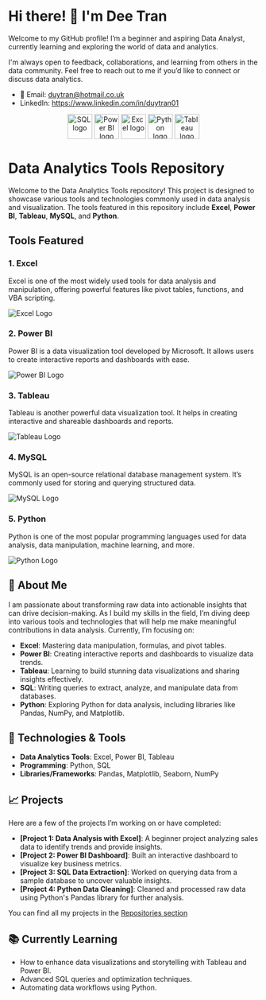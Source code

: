 # Hi there! 👋 I'm Dee Tran

Welcome to my GitHub profile! I’m a beginner and aspiring Data Analyst, currently learning and exploring the world of data and analytics.

I'm always open to feedback, collaborations, and learning from others in the data community. Feel free to reach out to me if you’d like to connect or discuss data analytics.

- 📧 Email: duytran@hotmail.co.uk
- LinkedIn: https://www.linkedin.com/in/duytran01

<p align="center">
  <img src="https://img.shields.io/badge/-SQL-1f3d5f?logo=mysql&logoColor=ffffff" alt="SQL logo" height="50"/>
  <img src="https://upload.wikimedia.org/wikipedia/commons/thumb/7/73/Power_BI_Logo_2020.svg/800px-Power_BI_Logo_2020.svg.png" alt="Power BI logo" height="50"/>
  <img src="https://upload.wikimedia.org/wikipedia/commons/6/6a/Microsoft_Excel_Logo_2013.svg" alt="Excel logo" height="50"/>
  <img src="https://user-images.githubusercontent.com/25181517/183423507-c056a6f9-1ba8-4312-a350-19bcbc5a8697.png)" alt="Python logo" height="50"/>
  <img src="https://img.shields.io/badge/-Tableau-E97627?logo=tableau&logoColor=ffffff" alt="Tableau logo" height="50"/>
</p>

# Data Analytics Tools Repository

Welcome to the Data Analytics Tools repository! This project is designed to showcase various tools and technologies commonly used in data analysis and visualization. The tools featured in this repository include **Excel**, **Power BI**, **Tableau**, **MySQL**, and **Python**.

## Tools Featured

### 1. **Excel**
Excel is one of the most widely used tools for data analysis and manipulation, offering powerful features like pivot tables, functions, and VBA scripting.

![Excel Logo](https://upload.wikimedia.org/wikipedia/commons/4/45/Microsoft_Excel_2013_logo.svg)

### 2. **Power BI**
Power BI is a data visualization tool developed by Microsoft. It allows users to create interactive reports and dashboards with ease.

![Power BI Logo](https://upload.wikimedia.org/wikipedia/commons/e/e5/Power_BI_Logo.svg)

### 3. **Tableau**
Tableau is another powerful data visualization tool. It helps in creating interactive and shareable dashboards and reports.

![Tableau Logo](https://upload.wikimedia.org/wikipedia/commons/thumb/d/d5/Tableau_Logo.svg/1920px-Tableau_Logo.svg.png)

### 4. **MySQL**
MySQL is an open-source relational database management system. It’s commonly used for storing and querying structured data.

![MySQL Logo](https://upload.wikimedia.org/wikipedia/commons/6/61/MySQL_logo.svg)

### 5. **Python**
Python is one of the most popular programming languages used for data analysis, data manipulation, machine learning, and more.

![Python Logo](https://upload.wikimedia.org/wikipedia/commons/c/c3/Python-logo-notext.svg)


## 🚀 About Me
I am passionate about transforming raw data into actionable insights that can drive decision-making. As I build my skills in the field, I’m diving deep into various tools and technologies that will help me make meaningful contributions in data analysis. Currently, I’m focusing on:

- **Excel**: Mastering data manipulation, formulas, and pivot tables.
- **Power BI**: Creating interactive reports and dashboards to visualize data trends.
- **Tableau**: Learning to build stunning data visualizations and sharing insights effectively.
- **SQL**: Writing queries to extract, analyze, and manipulate data from databases.
- **Python**: Exploring Python for data analysis, including libraries like Pandas, NumPy, and Matplotlib.

## 🔧 Technologies & Tools

- **Data Analytics Tools**: Excel, Power BI, Tableau
- **Programming**: Python, SQL
- **Libraries/Frameworks**: Pandas, Matplotlib, Seaborn, NumPy

## 📈 Projects

Here are a few of the projects I’m working on or have completed:

- **[Project 1: Data Analysis with Excel]**: A beginner project analyzing sales data to identify trends and provide insights.
- **[Project 2: Power BI Dashboard]**: Built an interactive dashboard to visualize key business metrics.
- **[Project 3: SQL Data Extraction]**: Worked on querying data from a sample database to uncover valuable insights.
- **[Project 4: Python Data Cleaning]**: Cleaned and processed raw data using Python's Pandas library for further analysis.

You can find all my projects in the [Repositories section](https://github.com/DeeTran01?tab=repositories)

## 📚 Currently Learning

- How to enhance data visualizations and storytelling with Tableau and Power BI.
- Advanced SQL queries and optimization techniques.
- Automating data workflows using Python.

